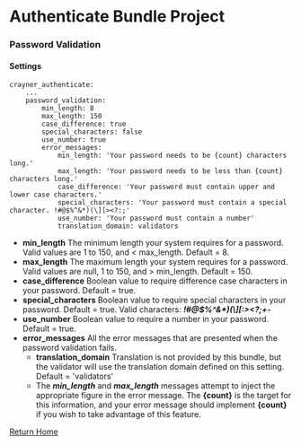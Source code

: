 # Authenticate Bundle Project
### Password Validation

#### Settings
```
crayner_authenticate:
    ...
    password_validation:
        min_length: 8
        max_length: 150
        case_difference: true
        special_characters: false
        use_number: true
        error_messages:
            min_length: 'Your password needs to be {count} characters long.'
            max_length: 'Your password needs to be less than {count} characters long.'
            case_difference: 'Your password must contain upper and lower case characters.'
            special_characters: 'Your password must contain a special character. !#@$%^&*)(\][><?:;'
            use_number: 'Your password must contain a number'
            translation_domain: validators
```
* __min_length__ The minimum length your system requires for a password.  Valid values are 1 to 150, and < max_length.  Default = 8.
* __max_length__ The maximum length your system requires for a password.  Valid values are null, 1 to 150, and > min_length.  Default = 150.
* __case_difference__ Boolean value to require difference case characters in your password. Default = true.
* __special_characters__ Boolean value to require special characters in your password.  Default = true. Valid characters: ___!#@$%^&*)(\\][:><?;+-___
* __use_number__ Boolean value to require a number in your password. Default = true.
* __error_messages__ All the error messages that are presented when the password validation fails.
    * __translation_domain__ Translation is not provided by this bundle, but the validator will use the translation domain defined on this setting. Default = 'validators'
    * The ___min_length___ and ___max_length___ messages attempt to inject the appropriate figure in the error message.  The __{count}__ is the target for this information, and your error message should implement __{count}__ if you wish to take advantage of this feature. 

[Return Home](../README.md)
